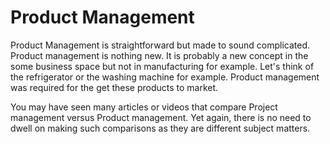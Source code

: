 # Product Management
Product Management is straightforward but made to sound complicated. Product management is nothing new. It is probably a new concept in the some business space but not in manufacturing for example. Let's think of the refrigerator or the washing machine for example. Product management was required for the get these products to market.

You may have seen many articles or videos that compare Project management versus Product management. Yet again, there is no need to dwell on making such comparisons as they are different subject matters.

